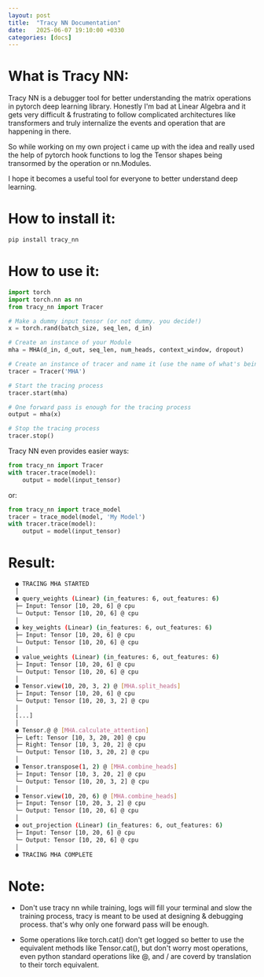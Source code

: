 ```yaml
---
layout: post
title:  "Tracy NN Documentation"
date:   2025-06-07 19:10:00 +0330
categories: [docs]
---
```


# What is Tracy NN:


Tracy NN is a debugger tool for better understanding the matrix operations in
pytorch deep learning library. Honestly I'm bad at Linear Algebra and it gets
very difficult & frustrating to follow complicated architectures like 
transformers and truly internalize the events and operation that are happening
in there.

So while working on my own project i came up with the idea and really used the 
help of pytorch hook functions to log the Tensor shapes being transormed by the
operation or nn.Modules.

I hope it becomes a useful tool for everyone to better understand deep learning.

# How to install it:

```bash
pip install tracy_nn
```

# How to use it:


```python
import torch
import torch.nn as nn
from tracy_nn import Tracer

# Make a dummy input tensor (or not dummy. you decide!)
x = torch.rand(batch_size, seq_len, d_in) 

# Create an instance of your Module
mha = MHA(d_in, d_out, seq_len, num_heads, context_window, dropout)

# Create an instance of tracer and name it (use the name of what's being traced)
tracer = Tracer('MHA')

# Start the tracing process
tracer.start(mha)       

# One forward pass is enough for the tracing process
output = mha(x)         

# Stop the tracing process
tracer.stop()           
```

Tracy NN even provides easier ways:

```python
from tracy_nn import Tracer
with tracer.trace(model):
    output = model(input_tensor)
```

or:

```python
from tracy_nn import trace_model
tracer = trace_model(model, 'My Model')
with tracer.trace(model):
    output = model(input_tensor)
```

# Result:


```bash
  ● TRACING MHA STARTED
  │
  ● query_weights (Linear) (in_features: 6, out_features: 6)
  ├─ Input: Tensor [10, 20, 6] @ cpu
  └─ Output: Tensor [10, 20, 6] @ cpu
  │
  ● key_weights (Linear) (in_features: 6, out_features: 6)
  ├─ Input: Tensor [10, 20, 6] @ cpu
  └─ Output: Tensor [10, 20, 6] @ cpu
  │
  ● value_weights (Linear) (in_features: 6, out_features: 6)
  ├─ Input: Tensor [10, 20, 6] @ cpu
  └─ Output: Tensor [10, 20, 6] @ cpu
  │
  ● Tensor.view(10, 20, 3, 2) @ [MHA.split_heads]
  ├─ Input: Tensor [10, 20, 6] @ cpu
  └─ Output: Tensor [10, 20, 3, 2] @ cpu
  │
  [...]
  │
  ● Tensor.@ @ [MHA.calculate_attention]
  ├─ Left: Tensor [10, 3, 20, 20] @ cpu
  ├─ Right: Tensor [10, 3, 20, 2] @ cpu
  └─ Output: Tensor [10, 3, 20, 2] @ cpu
  │
  ● Tensor.transpose(1, 2) @ [MHA.combine_heads]
  ├─ Input: Tensor [10, 3, 20, 2] @ cpu
  └─ Output: Tensor [10, 20, 3, 2] @ cpu
  │
  ● Tensor.view(10, 20, 6) @ [MHA.combine_heads]
  ├─ Input: Tensor [10, 20, 3, 2] @ cpu
  └─ Output: Tensor [10, 20, 6] @ cpu
  │
  ● out_projection (Linear) (in_features: 6, out_features: 6)
  ├─ Input: Tensor [10, 20, 6] @ cpu
  └─ Output: Tensor [10, 20, 6] @ cpu
  │
  ● TRACING MHA COMPLETE
```

# Note:

- Don't use tracy nn while training, logs will fill your terminal and slow the 
training process, tracy is meant to be used at designing & debugging process.
that's why only one forward pass will be enough.

- Some operations like torch.cat() don't get logged so better to use the
equivalent methods like Tensor.cat(), but don't worry most operations, even
python standard operations like @, and / are coverd by translation to their
torch equivalent.

